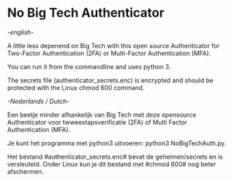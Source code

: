 # No Big Tech Authenticator
*-english-*

A little less depenend on Big Tech with this open source Authenticator for Two-Factor Authentication (2FA) or Multi-Factor Authentication (MFA).

You can run it from the commandline and uses python 3.

The secrets file (authenticator_secrets.enc) is encrypted and should be protected with the Linux chmod 600 command.

*-Nederlands / Dutch-*

Een beetje minder afhankelijk van Big Tech met deze opensource Authenticator voor twweestapsverificatie (2FA) of Multi Factor Authentication (MFA).

Je kunt het programma met python3 uitvoeren: python3 NoBigTechAuth.py.

Het bestand #authenticator_secrets.enc# bevat de geheimen/secrets en is versleuteld. Onder Linux kun je dit bestand met #chmod 600# nog beter afschermen.
